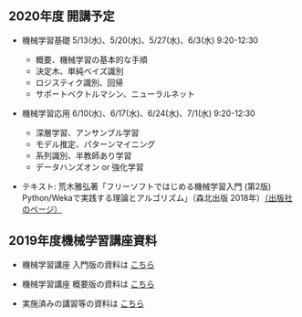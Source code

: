 ## 2020年度 開講予定

- 機械学習基礎  5/13(水)、5/20(水)、5/27(水)、6/3(水) 9:20-12:30
  - 概要、機械学習の基本的な手順
  - 決定木、単純ベイズ識別
  - ロジスティク識別、回帰
  - サポートベクトルマシン、ニューラルネット

- 機械学習応用  6/10(水)、6/17(水)、6/24(水)、7/1(水) 9:20-12:30
  - 深層学習、アンサンブル学習
  - モデル推定、パターンマイニング
  - 系列識別、半教師あり学習
  - データハンズオン or 強化学習

- テキスト: 荒木雅弘著「フリーソフトではじめる機械学習入門 (第2版) Python/Wekaで実践する理論とアルゴリズム」（森北出版 2018年）<a href="https://www.morikita.co.jp/books/book/3274">（出版社のページ）</a>

## 2019年度機械学習講座資料

* 機械学習講座 入門版の資料は
<a href="https://github.com/MasahiroAraki/MLCourse/tree/master/nyuumon">こちら</a>

* 機械学習講座 概要版の資料は
<a href="https://github.com/MasahiroAraki/MLCourse/tree/master/gaiyou">こちら</a>

* 実施済みの講習等の資料は
<a href="https://github.com/MasahiroAraki/MLCourse/tree/master/archive">こちら</a>
